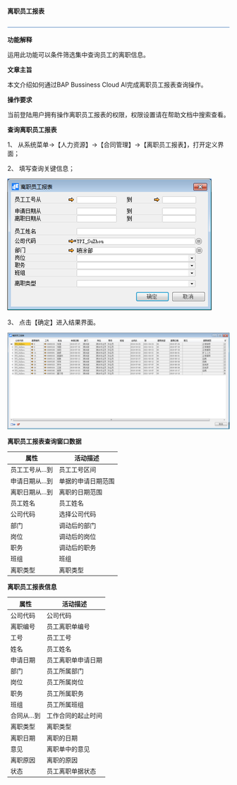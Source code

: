 **离职员工报表**

 ![1574417197089](rlzy_ht\common\headLine.png)

 

**功能解释**

运用此功能可以条件筛选集中查询员工的离职信息。

**文章主旨**

本文介绍如何通过BAP Bussiness Cloud AI完成离职员工报表查询操作。

**操作要求**

当前登陆用户拥有操作离职员工报表的权限，权限设置请在帮助文档中搜索查看。

**查询离职员工报表**

1、 从系统菜单->【人力资源】->【合同管理】->【离职员工报表】，打开定义界面；

2、 填写查询关键信息；

![img](rlzy_ht\离职员工报表1.png)

3、 点击【确定】进入结果界面。

![img](rlzy_ht\离职员工报表2.png)

**离职员工报表查询窗口数据**

| **属性**      | **活动描述**       |
| ------------- | ------------------ |
| 员工工号从…到 | 员工工号区间       |
| 申请日期从…到 | 单据的申请日期范围 |
| 离职日期从…到 | 离职的日期范围     |
| 员工姓名      | 员工姓名           |
| 公司代码      | 选择公司代码       |
| 部门          | 调动后的部门       |
| 岗位          | 调动后的岗位       |
| 职务          | 调动后的职务       |
| 班组          | 班组               |
| 离职类型      | 离职类型           |

**离职员工报表信息**

| **属性**  | **活动描述**       |
| --------- | ------------------ |
| 公司代码  | 公司代码           |
| 离职编号  | 员工离职单编号     |
| 工号      | 员工工号           |
| 姓名      | 员工姓名           |
| 申请日期  | 员工离职单申请日期 |
| 部门      | 员工所属部门       |
| 岗位      | 员工所属岗位       |
| 职务      | 员工所属职务       |
| 班组      | 员工所属班组       |
| 合同从…到 | 工作合同的起止时间 |
| 离职类型  | 离职类型           |
| 离职日期  | 离职的日期         |
| 意见      | 离职单中的意见     |
| 离职原因  | 离职的原因         |
| 状态      | 员工离职单据状态   |

 